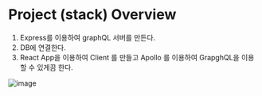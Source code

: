 # Project (stack) Overview

1. Express를 이용하여 graphQL 서버를 만든다.
2. DB에 연결한다.
3. React App을 이용하여 Client 를 만들고 Apollo 를 이용하여 GrapghQL을 이용할 수 있게끔 한다.

![image](https://user-images.githubusercontent.com/40619551/66798898-538eda00-ef4a-11e9-853f-38d9c098a2b6.png)